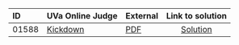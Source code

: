 | ID | UVa Online Judge | External | Link to solution |
|:---|:---|:---|:---:|
| 01588 | [Kickdown](https://onlinejudge.org/index.php?option=com_onlinejudge&Itemid=8&category=24&page=show_problem&problem=4463) | [PDF](https://onlinejudge.org/external/15/1588.pdf) | [Solution](https://github.com/versenyi98/uva-solutions/tree/main/solutions/01588%20-%20Kickdown)|
